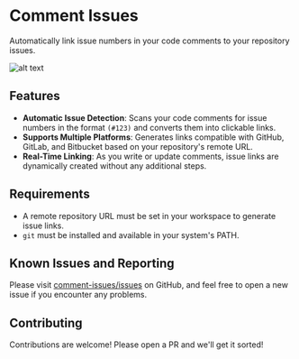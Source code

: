 # Comment Issues

Automatically link issue numbers in your code comments to your repository issues.

![alt text](https://github.com/user-attachments/assets/088f7f0e-19e7-4cd5-af52-1089dd0e20fd)

## Features

-   **Automatic Issue Detection**: Scans your code comments for issue numbers in the format `(#123)` and converts them into clickable links.
-   **Supports Multiple Platforms**: Generates links compatible with GitHub, GitLab, and Bitbucket based on your repository's remote URL.
-   **Real-Time Linking**: As you write or update comments, issue links are dynamically created without any additional steps.

## Requirements

-   A remote repository URL must be set in your workspace to generate issue links.
-   `git` must be installed and available in your system's PATH.

## Known Issues and Reporting

Please visit [comment-issues/issues](https://github.com/ryawaa/comment-issues/issues) on GitHub, and feel free to open a new issue if you encounter any problems.

## Contributing

Contributions are welcome! Please open a PR and we'll get it sorted!